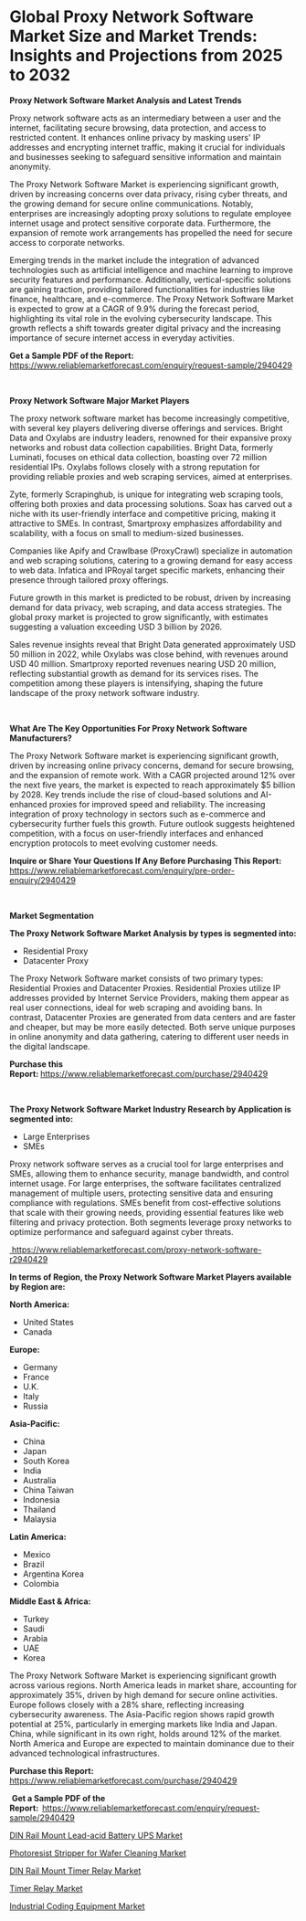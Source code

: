 <p><h1>Global Proxy Network Software Market Size and Market Trends: Insights and Projections from 2025 to 2032</h1></p><p><strong>Proxy Network Software Market Analysis and Latest Trends</strong></p>
<p><p>Proxy network software acts as an intermediary between a user and the internet, facilitating secure browsing, data protection, and access to restricted content. It enhances online privacy by masking users' IP addresses and encrypting internet traffic, making it crucial for individuals and businesses seeking to safeguard sensitive information and maintain anonymity.</p><p>The Proxy Network Software Market is experiencing significant growth, driven by increasing concerns over data privacy, rising cyber threats, and the growing demand for secure online communications. Notably, enterprises are increasingly adopting proxy solutions to regulate employee internet usage and protect sensitive corporate data. Furthermore, the expansion of remote work arrangements has propelled the need for secure access to corporate networks.</p><p>Emerging trends in the market include the integration of advanced technologies such as artificial intelligence and machine learning to improve security features and performance. Additionally, vertical-specific solutions are gaining traction, providing tailored functionalities for industries like finance, healthcare, and e-commerce. The Proxy Network Software Market is expected to grow at a CAGR of 9.9% during the forecast period, highlighting its vital role in the evolving cybersecurity landscape. This growth reflects a shift towards greater digital privacy and the increasing importance of secure internet access in everyday activities.</p></p>
<p><strong>Get a Sample PDF of the Report:&nbsp;</strong> <a href="https://www.reliablemarketforecast.com/enquiry/request-sample/2940429?utm_campaign=1893&utm_medium=2&utm_source=Github&utm_content=ia&utm_term=15032025&utm_id=proxy-network-software">https://www.reliablemarketforecast.com/enquiry/request-sample/2940429</a></p>
<p>&nbsp;</p>
<p><strong>Proxy Network Software Major Market Players</strong></p>
<p><p>The proxy network software market has become increasingly competitive, with several key players delivering diverse offerings and services. Bright Data and Oxylabs are industry leaders, renowned for their expansive proxy networks and robust data collection capabilities. Bright Data, formerly Luminati, focuses on ethical data collection, boasting over 72 million residential IPs. Oxylabs follows closely with a strong reputation for providing reliable proxies and web scraping services, aimed at enterprises.</p><p>Zyte, formerly Scrapinghub, is unique for integrating web scraping tools, offering both proxies and data processing solutions. Soax has carved out a niche with its user-friendly interface and competitive pricing, making it attractive to SMEs. In contrast, Smartproxy emphasizes affordability and scalability, with a focus on small to medium-sized businesses.</p><p>Companies like Apify and Crawlbase (ProxyCrawl) specialize in automation and web scraping solutions, catering to a growing demand for easy access to web data. Infatica and IPRoyal target specific markets, enhancing their presence through tailored proxy offerings.</p><p>Future growth in this market is predicted to be robust, driven by increasing demand for data privacy, web scraping, and data access strategies. The global proxy market is projected to grow significantly, with estimates suggesting a valuation exceeding USD 3 billion by 2026.</p><p>Sales revenue insights reveal that Bright Data generated approximately USD 50 million in 2022, while Oxylabs was close behind, with revenues around USD 40 million. Smartproxy reported revenues nearing USD 20 million, reflecting substantial growth as demand for its services rises. The competition among these players is intensifying, shaping the future landscape of the proxy network software industry.</p></p>
<p>&nbsp;</p>
<p><strong>What Are The Key Opportunities For Proxy Network Software Manufacturers?</strong></p>
<p><p>The Proxy Network Software market is experiencing significant growth, driven by increasing online privacy concerns, demand for secure browsing, and the expansion of remote work. With a CAGR projected around 12% over the next five years, the market is expected to reach approximately $5 billion by 2028. Key trends include the rise of cloud-based solutions and AI-enhanced proxies for improved speed and reliability. The increasing integration of proxy technology in sectors such as e-commerce and cybersecurity further fuels this growth. Future outlook suggests heightened competition, with a focus on user-friendly interfaces and enhanced encryption protocols to meet evolving customer needs.</p></p>
<p><strong>Inquire or Share Your Questions If Any Before Purchasing This Report:</strong> <a href="https://www.reliablemarketforecast.com/enquiry/pre-order-enquiry/2940429?utm_campaign=1893&utm_medium=2&utm_source=Github&utm_content=ia&utm_term=15032025&utm_id=proxy-network-software">https://www.reliablemarketforecast.com/enquiry/pre-order-enquiry/2940429</a></p>
<p>&nbsp;</p>
<p><strong>Market Segmentation</strong></p>
<p><strong>The Proxy Network Software Market Analysis by types is segmented into:</strong></p>
<p><ul><li>Residential Proxy</li><li>Datacenter Proxy</li></ul></p>
<p><p>The Proxy Network Software market consists of two primary types: Residential Proxies and Datacenter Proxies. Residential Proxies utilize IP addresses provided by Internet Service Providers, making them appear as real user connections, ideal for web scraping and avoiding bans. In contrast, Datacenter Proxies are generated from data centers and are faster and cheaper, but may be more easily detected. Both serve unique purposes in online anonymity and data gathering, catering to different user needs in the digital landscape.</p></p>
<p><strong>Purchase this Report:&nbsp;</strong><a href="https://www.reliablemarketforecast.com/purchase/2940429?utm_campaign=1893&utm_medium=2&utm_source=Github&utm_content=ia&utm_term=15032025&utm_id=proxy-network-software">https://www.reliablemarketforecast.com/purchase/2940429</a></p>
<p>&nbsp;</p>
<p><strong>The Proxy Network Software Market Industry Research by Application is segmented into:</strong></p>
<p><ul><li>Large Enterprises</li><li>SMEs</li></ul></p>
<p><p>Proxy network software serves as a crucial tool for large enterprises and SMEs, allowing them to enhance security, manage bandwidth, and control internet usage. For large enterprises, the software facilitates centralized management of multiple users, protecting sensitive data and ensuring compliance with regulations. SMEs benefit from cost-effective solutions that scale with their growing needs, providing essential features like web filtering and privacy protection. Both segments leverage proxy networks to optimize performance and safeguard against cyber threats.</p></p>
<p><a href="https://www.reliablemarketforecast.com/proxy-network-software-r2940429?utm_campaign=1893&utm_medium=2&utm_source=Github&utm_content=ia&utm_term=15032025&utm_id=proxy-network-software">&nbsp;https://www.reliablemarketforecast.com/proxy-network-software-r2940429</a></p>
<p><strong>In terms of Region, the Proxy Network Software Market Players available by Region are:</strong></p>
<p>
    <p> <strong> North America: </strong>
        <ul>
            <li>United States</li>
            <li>Canada</li>
        </ul>
        </p> 
    <p> <strong> Europe: </strong>
        <ul>
            <li>Germany</li>
            <li>France</li>
            <li>U.K.</li>
            <li>Italy</li>
            <li>Russia</li>
        </ul>
        </p> 
    <p> <strong> Asia-Pacific: </strong>
        <ul>
            <li>China</li>
            <li>Japan</li>
            <li>South Korea</li>
            <li>India</li>
            <li>Australia</li>
            <li>China Taiwan</li>
            <li>Indonesia</li>
            <li>Thailand</li>
            <li>Malaysia</li>
        </ul>
        </p> 
    <p> <strong> Latin America: </strong>
        <ul>
            <li>Mexico</li>
            <li>Brazil</li>
            <li>Argentina Korea</li>
            <li>Colombia</li>
        </ul>
        </p> 
    <p> <strong> Middle East & Africa: </strong>
        <ul>
            <li>Turkey</li>
            <li>Saudi</li>
            <li>Arabia</li>
            <li>UAE</li>
            <li>Korea</li>
        </ul>
    </p>
    </p>
<p><p>The Proxy Network Software Market is experiencing significant growth across various regions. North America leads in market share, accounting for approximately 35%, driven by high demand for secure online activities. Europe follows closely with a 28% share, reflecting increasing cybersecurity awareness. The Asia-Pacific region shows rapid growth potential at 25%, particularly in emerging markets like India and Japan. China, while significant in its own right, holds around 12% of the market. North America and Europe are expected to maintain dominance due to their advanced technological infrastructures.</p></p>
<p><strong>Purchase this Report: </strong><a href="https://www.reliablemarketforecast.com/purchase/2940429?utm_campaign=1893&utm_medium=2&utm_source=Github&utm_content=ia&utm_term=15032025&utm_id=proxy-network-software">https://www.reliablemarketforecast.com/purchase/2940429</a></p>
<p>&nbsp;<strong>Get a Sample PDF of the Report:&nbsp;&nbsp;</strong><a href="https://www.reliablemarketforecast.com/enquiry/request-sample/2940429?utm_campaign=1893&utm_medium=2&utm_source=Github&utm_content=ia&utm_term=15032025&utm_id=proxy-network-software">https://www.reliablemarketforecast.com/enquiry/request-sample/2940429</a></p>
<p><strong></strong></p>
<p><p><a href="https://github.com/luerabollevc/Market-Research-Report-List-1/blob/main/din-rail-mount-lead-acid-battery-ups-market.md?utm_campaign=1893&utm_medium=2&utm_source=Github&utm_content=ia&utm_term=15032025&utm_id=proxy-network-software">DIN Rail Mount Lead-acid Battery UPS Market</a></p><p><a href="https://github.com/denighoylen1/Market-Research-Report-List-1/blob/main/photoresist-stripper-for-wafer-cleaning-market.md?utm_campaign=1893&utm_medium=2&utm_source=Github&utm_content=ia&utm_term=15032025&utm_id=proxy-network-software">Photoresist Stripper for Wafer Cleaning Market</a></p><p><a href="https://github.com/tornapruttuz/Market-Research-Report-List-1/blob/main/din-rail-mount-timer-relay-market.md?utm_campaign=1893&utm_medium=2&utm_source=Github&utm_content=ia&utm_term=15032025&utm_id=proxy-network-software">DIN Rail Mount Timer Relay Market</a></p><p><a href="https://github.com/saguegrody74/Market-Research-Report-List-1/blob/main/timer-relay-market.md?utm_campaign=1893&utm_medium=2&utm_source=Github&utm_content=ia&utm_term=15032025&utm_id=proxy-network-software">Timer Relay Market</a></p><p><a href="https://github.com/yuukoleuda/Market-Research-Report-List-1/blob/main/industrial-coding-equipment-market.md?utm_campaign=1893&utm_medium=2&utm_source=Github&utm_content=ia&utm_term=15032025&utm_id=proxy-network-software">Industrial Coding Equipment Market</a></p></p>